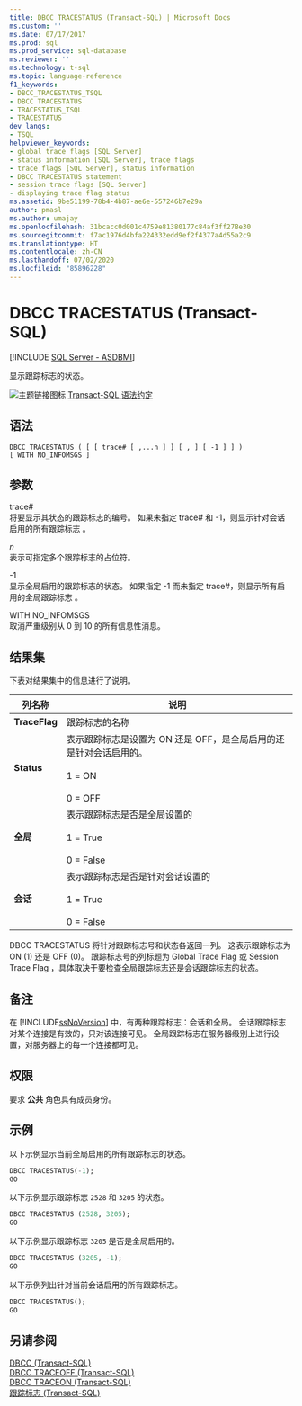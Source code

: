 ```yaml
---
title: DBCC TRACESTATUS (Transact-SQL) | Microsoft Docs
ms.custom: ''
ms.date: 07/17/2017
ms.prod: sql
ms.prod_service: sql-database
ms.reviewer: ''
ms.technology: t-sql
ms.topic: language-reference
f1_keywords:
- DBCC_TRACESTATUS_TSQL
- DBCC TRACESTATUS
- TRACESTATUS_TSQL
- TRACESTATUS
dev_langs:
- TSQL
helpviewer_keywords:
- global trace flags [SQL Server]
- status information [SQL Server], trace flags
- trace flags [SQL Server], status information
- DBCC TRACESTATUS statement
- session trace flags [SQL Server]
- displaying trace flag status
ms.assetid: 9be51199-78b4-4b87-ae6e-557246b7e29a
author: pmasl
ms.author: umajay
ms.openlocfilehash: 31bcacc0d001c4759e81380177c84af3ff278e30
ms.sourcegitcommit: f7ac1976d4bfa224332edd9ef2f4377a4d55a2c9
ms.translationtype: HT
ms.contentlocale: zh-CN
ms.lasthandoff: 07/02/2020
ms.locfileid: "85896228"
---
```

# <a name="dbcc-tracestatus-transact-sql"></a>DBCC TRACESTATUS (Transact-SQL)
[!INCLUDE [SQL Server - ASDBMI](../../includes/applies-to-version/sql-asdbmi.md)]

显示跟踪标志的状态。
  
![主题链接图标](../../database-engine/configure-windows/media/topic-link.gif "“主题链接”图标") [Transact-SQL 语法约定](../../t-sql/language-elements/transact-sql-syntax-conventions-transact-sql.md)
  
## <a name="syntax"></a>语法  
  
```syntaxsql
DBCC TRACESTATUS ( [ [ trace# [ ,...n ] ] [ , ] [ -1 ] ] )   
[ WITH NO_INFOMSGS ]  
```  
  
## <a name="arguments"></a>参数  
trace#   
将要显示其状态的跟踪标志的编号。 如果未指定 trace# 和 -1，则显示针对会话启用的所有跟踪标志  。
  
*n*  
表示可指定多个跟踪标志的占位符。
  
-1  
显示全局启用的跟踪标志的状态。 如果指定 -1 而未指定 trace#，则显示所有启用的全局跟踪标志  。
  
WITH NO_INFOMSGS  
取消严重级别从 0 到 10 的所有信息性消息。
  
## <a name="result-sets"></a>结果集  
下表对结果集中的信息进行了说明。
  
|列名称|说明|  
|---|---|
|**TraceFlag**|跟踪标志的名称|  
|**Status**|表示跟踪标志是设置为 ON 还是 OFF，是全局启用的还是针对会话启用的。<br /><br /> 1 = ON<br /><br /> 0 = OFF|  
|**全局**|表示跟踪标志是否是全局设置的<br /><br /> 1 = True<br /><br /> 0 = False|  
|**会话**|表示跟踪标志是否是针对会话设置的<br /><br /> 1 = True<br /><br /> 0 = False|  
  
DBCC TRACESTATUS 将针对跟踪标志号和状态各返回一列。 这表示跟踪标志为 ON (1) 还是 OFF (0)。 跟踪标志号的列标题为 Global Trace Flag  或 Session Trace Flag  ，具体取决于要检查全局跟踪标志还是会话跟踪标志的状态。
  
## <a name="remarks"></a>备注  
在 [!INCLUDE[ssNoVersion](../../includes/ssnoversion-md.md)] 中，有两种跟踪标志：会话和全局。 会话跟踪标志对某个连接是有效的，只对该连接可见。 全局跟踪标志在服务器级别上进行设置，对服务器上的每一个连接都可见。
  
## <a name="permissions"></a>权限  
要求 **公共** 角色具有成员身份。
  
## <a name="examples"></a>示例  
以下示例显示当前全局启用的所有跟踪标志的状态。
  
```sql  
DBCC TRACESTATUS(-1);  
GO  
```  
  
以下示例显示跟踪标志 `2528` 和 `3205` 的状态。
  
```sql  
DBCC TRACESTATUS (2528, 3205);  
GO  
```  
  
以下示例显示跟踪标志 `3205` 是否是全局启用的。
  
```sql  
DBCC TRACESTATUS (3205, -1);  
GO  
```  
  
以下示例列出针对当前会话启用的所有跟踪标志。
  
```sql  
DBCC TRACESTATUS();  
GO  
```  
  
## <a name="see-also"></a>另请参阅  
[DBCC (Transact-SQL)](../../t-sql/database-console-commands/dbcc-transact-sql.md)  
[DBCC TRACEOFF (Transact-SQL)](../../t-sql/database-console-commands/dbcc-traceoff-transact-sql.md)  
[DBCC TRACEON (Transact-SQL)](../../t-sql/database-console-commands/dbcc-traceon-transact-sql.md)  
[跟踪标志 (Transact-SQL)](../../t-sql/database-console-commands/dbcc-traceon-trace-flags-transact-sql.md)
  
  
